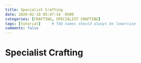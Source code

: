 ```yaml
---
title: Specialist Crafting
date: 2020-02-18 05:47:14 -0500
categories: [CRAFTING, SPECIALIST CRAFTING]
tags: [tutorial]     # TAG names should always be lowercase
comments: false
---
```

# Specialist Crafting
